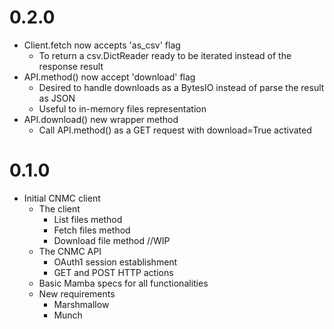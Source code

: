 # 0.2.0
- Client.fetch now accepts 'as_csv' flag
  - To return a csv.DictReader ready to be iterated instead of the response result
- API.method() now accept 'download' flag
  - Desired to handle downloads as a BytesIO instead of parse the result as JSON
  - Useful to in-memory files representation
- API.download() new wrapper method
  - Call API.method() as a GET request with download=True activated

# 0.1.0
- Initial CNMC client
  - The client
    - List files method
    - Fetch files method
    - Download file method //WIP
  - The CNMC API
    - OAuth1 session establishment
    - GET and POST HTTP actions
  - Basic Mamba specs for all functionalities
  - New requirements
    - Marshmallow
    - Munch
